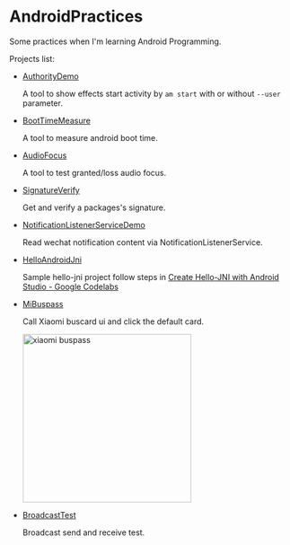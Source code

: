 # AndroidPractices

Some practices when I'm learning Android Programming.

Projects list:

* [AuthorityDemo](./android-studio/AuthorityDemo)

    A tool to show effects start activity by `am start` with or without `--user` parameter.

* [BootTimeMeasure](./android-studio/BootTimeMeasure)

    A tool to measure android boot time.

* [AudioFocus](./android-studio/AudioFocus/)

    A tool to test granted/loss audio focus.

* [SignatureVerify](./android-studio/SignatureVerify/)

    Get and verify a packages's signature.

* [NotificationListenerServiceDemo](./android-studio/NotificationListenerServiceDemo/)

    Read wechat notification content via NotificationListenerService.

* [HelloAndroidJni](./android-studio/HelloAndroidJni/)

    Sample hello-jni project follow steps in [Create Hello-JNI with Android Studio - Google Codelabs](https://codelabs.developers.google.com/codelabs/android-studio-jni/index.html?index=..%2F..%2Findex)

* [MiBuspass](./android-studio/MiBuspass/)

    Call Xiaomi buscard ui and click the default card.

    <img src="https://raw.githubusercontent.com/mzlogin/AndroidPractices/master/assets/mibuspass.png" width="300" alt="xiaomi buspass">

* [BroadcastTest](./android-studio/BroadcastTest/)

    Broadcast send and receive test.
